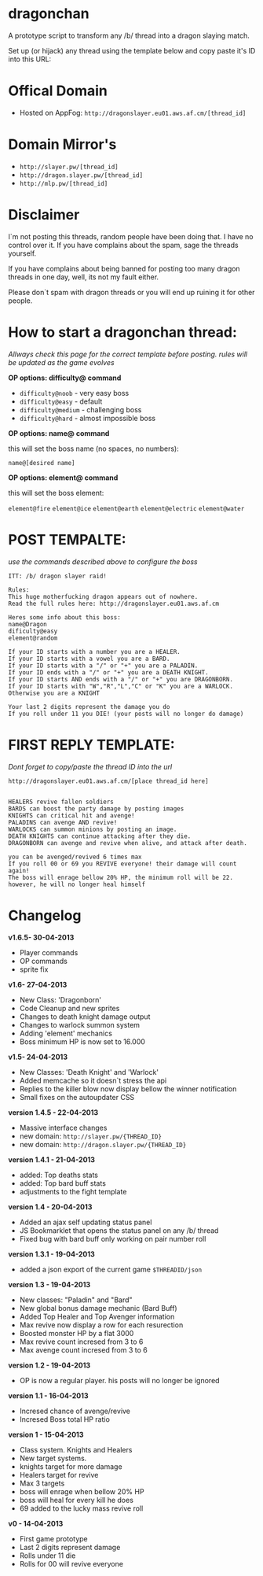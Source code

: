 dragonchan
==========

A prototype script to transform any /b/ thread into a dragon slaying match.

Set up (or hijack) any thread using the template below and copy paste it's ID into this URL:


# Offical Domain
- Hosted on AppFog: `http://dragonslayer.eu01.aws.af.cm/[thread_id]`

# Domain Mirror's
- `http://slayer.pw/[thread_id]`
- `http://dragon.slayer.pw/[thread_id]`
- `http://mlp.pw/[thread_id]`


Disclaimer
==========
I`m not posting this threads, random people have been doing that. I have no control over it. If you have complains about the spam, sage the threads yourself.

If you have complains about being banned for posting too many dragon threads in one day, well, its not my fault either.

Please don`t spam with dragon threads or you will end up ruining it for other people.


How to start a dragonchan thread:
================================
_Allways check this page for the correct template before posting. rules will be updated as the game evolves_

__OP options: difficulty@ command__

- `difficulty@noob` - very easy boss
- `difficulty@easy` - default
- `difficulty@medium` - challenging boss
- `difficulty@hard` - almost impossible boss

__OP options: name@ command__

this will set the boss name (no spaces, no numbers):

`name@[desired name]`


__OP options: element@ command__

this will set the boss element:

`element@fire`
`element@ice`
`element@earth`
`element@electric`
`element@water`



POST TEMPALTE:
================
_use the commands described above to configure the boss_
```
ITT: /b/ dragon slayer raid!

Rules:
This huge motherfucking dragon appears out of nowhere.
Read the full rules here: http://dragonslayer.eu01.aws.af.cm

Heres some info about this boss:
name@Dragon
dificulty@easy
element@random

If your ID starts with a number you are a HEALER.
If your ID starts with a vowel you are a BARD.
If your ID starts with a "/" or "+" you are a PALADIN.
If your ID ends with a "/" or "+" you are a DEATH KNIGHT.
If your ID starts AND ends with a "/" or "+" you are DRAGONBORN.
If your ID starts with "W","R","L","C" or "K" you are a WARLOCK.
Otherwise you are a KNIGHT

Your last 2 digits represent the damage you do
If you roll under 11 you DIE! (your posts will no longer do damage)
```


FIRST REPLY TEMPLATE:
================
_Dont forget to copy/paste the thread ID into the url_
```
http://dragonslayer.eu01.aws.af.cm/[place thread_id here]


HEALERS revive fallen soldiers
BARDS can boost the party damage by posting images
KNIGHTS can critical hit and avenge!
PALADINS can avenge AND revive!
WARLOCKS can summon minions by posting an image.
DEATH KNIGHTS can continue attacking after they die.
DRAGONBORN can avenge and revive when alive, and attack after death.

you can be avenged/revived 6 times max
If you roll 00 or 69 you REVIVE everyone! their damage will count again!
The boss will enrage bellow 20% HP, the minimum roll will be 22. however, he will no longer heal himself
```








Changelog
=========
__v1.6.5- 30-04-2013__
   - Player commands
   - OP commands
   - sprite fix

__v1.6- 27-04-2013__
   - New Class: 'Dragonborn'
   - Code Cleanup and new sprites
   - Changes to death knight damage output
   - Changes to warlock summon system
   - Adding 'element' mechanics
   - Boss minimum HP is now set to 16.000

__v1.5- 24-04-2013__
   - New Classes: 'Death Knight' and 'Warlock'
   - Added memcache so it doesn`t stress the api
   - Replies to the killer blow now display bellow the winner notification
   - Small fixes on the autoupdater CSS

__version 1.4.5 - 22-04-2013__
   - Massive interface changes
   - new domain: `http://slayer.pw/{THREAD_ID}`
   - new domain: `http://dragon.slayer.pw/{THREAD_ID}`


__version 1.4.1 - 21-04-2013__
   - added: Top deaths stats
   - added: Top bard buff stats
   - adjustments to the fight template

__version 1.4 - 20-04-2013__
   - Added an ajax self updating status panel
   - JS Bookmarklet that opens the status panel on any /b/ thread
   - Fixed bug with bard buff only working on pair number roll

__version 1.3.1 - 19-04-2013__
  - added a json export of the current game `$THREADID/json`

__version 1.3 - 19-04-2013__
  - New classes: "Paladin" and "Bard"
  - New global bonus damage mechanic (Bard Buff)
  - Added Top Healer and Top Avenger information
  - Max revive now display a row for each resurection
  - Boosted monster HP by a flat 3000
  - Max revive count incresed from 3 to 6
  - Max avenge count incresed from 3 to 6

__version 1.2 - 19-04-2013__
  - OP is now a regular player. his posts will no longer be ignored

__version 1.1 - 16-04-2013__
  - Incresed chance of avenge/revive
  - Incresed Boss total HP ratio

__version 1 - 15-04-2013__
  - Class system. Knights and Healers
  - New target systems.
  - knights target for more damage
  - Healers target for revive
  - Max 3 targets
  - boss will enrage when bellow 20% HP
  - boss will heal for every kill he does
  - 69 added to the lucky mass revive roll

__v0 - 14-04-2013__
  - First game prototype
  - Last 2 digits represent damage
  - Rolls under 11 die
  - Rolls for 00 will revive everyone
